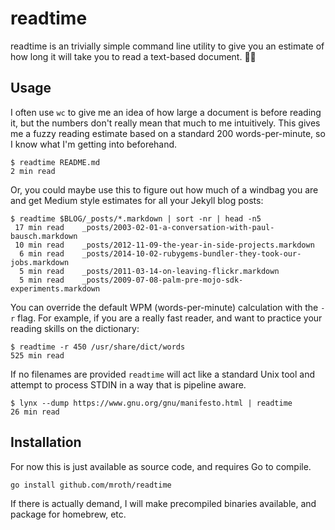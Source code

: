 readtime
========

readtime is an trivially simple command line utility to give you an estimate of
how long it will take you to read a text-based document. :page_facing_up::eyes:

Usage
-----
I often use `wc` to give me an idea of how large a document is before reading
it, but the numbers don't really mean that much to me intuitively. This gives
me a fuzzy reading estimate based on a standard 200 words-per-minute, so I know
what I'm getting into beforehand.

    $ readtime README.md
    2 min read

Or, you could maybe use this to figure out how much of a windbag you are and get
Medium style estimates for all your Jekyll blog posts:

    $ readtime $BLOG/_posts/*.markdown | sort -nr | head -n5
     17 min read	_posts/2003-02-01-a-conversation-with-paul-bausch.markdown
     10 min read	_posts/2012-11-09-the-year-in-side-projects.markdown
      6 min read	_posts/2014-10-02-rubygems-bundler-they-took-our-jobs.markdown
      5 min read	_posts/2011-03-14-on-leaving-flickr.markdown
      5 min read	_posts/2009-07-08-palm-pre-mojo-sdk-experiments.markdown

You can override the default WPM (words-per-minute) calculation with the `-r`
flag.  For example, if you are a really fast reader, and want to practice your
reading skills on the dictionary:

    $ readtime -r 450 /usr/share/dict/words
    525 min read

If no filenames are provided `readtime` will act like a standard Unix tool and
attempt to process STDIN in a way that is pipeline aware.

    $ lynx --dump https://www.gnu.org/gnu/manifesto.html | readtime
    26 min read

Installation
------------
For now this is just available as source code, and requires Go to compile.

    go install github.com/mroth/readtime

If there is actually demand, I will make precompiled binaries available, and
package for homebrew, etc.
